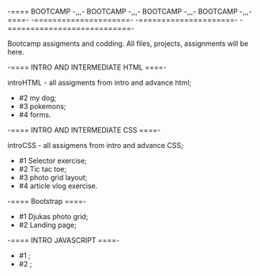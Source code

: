 -====   BOOTCAMP -,,,-  BOOTCAMP -,,,-  BOOTCAMP -,,,-  BOOTCAMP -,,,-  ====-
-=====================- -=====================- -===========================-


Bootcamp assigments and codding. All files, projects, assignments will be here.

-====   INTRO AND INTERMEDIATE HTML  ====-

introHTML - all assigments from intro and advance html; 
  - #2 my dog;
  - #3 pokemons;
  - #4 forms.

-====   INTRO AND INTERMEDIATE CSS ====-

introCSS - all assigmens from intro and advance CSS; 
  - #1 Selector exercise;
  - #2 Tic tac toe;
  - #3 photo grid layout;
  - #4 article vlog exercise.

  -====   Bootstrap  ====-
  - #1 Djukas photo grid;
  - #2 Landing page;


-====   INTRO JAVASCRIPT ====-
  - #1 ;
  - #2 ;